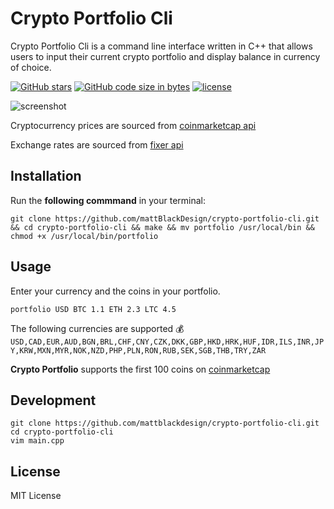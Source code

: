 # Crypto Portfolio Cli

Crypto Portfolio Cli is a command line interface written in C++ that allows users to input their current crypto portfolio and display balance in currency of choice. 

[![GitHub stars](https://img.shields.io/github/stars/mattblackdesign/crypto-portfolio-cli.svg?style=social&label=Stars)](https://github.com/mattblackdesign/crypto-portfolio-cli)
[![GitHub code size in bytes](https://img.shields.io/github/size/mattblackdesign/crypto-portfolio-cli/main.cpp.svg)](https://raw.githubusercontent.com/mattblackdesign/crypto-portfolio-cli/master/main.cpp)
[![license](https://img.shields.io/github/license/mattblackdesign/crypto-portfolio-cli.svg)](https://github.com/mattblackdesign/crypto-portfolio-cli)

![screenshot](https://github.com/mattblackdesign/crypto-portfolio-cli/blob/master/screenshot.png)

Cryptocurrency prices are sourced from [coinmarketcap api](https://coinmarketcap.com/api/)

Exchange rates are sourced from [fixer api](https://api.fixer.io)

## Installation

Run the **following commmand** in your terminal:

```
git clone https://github.com/mattBlackDesign/crypto-portfolio-cli.git && cd crypto-portfolio-cli && make && mv portfolio /usr/local/bin && chmod +x /usr/local/bin/portfolio
```

## Usage

Enter your currency and the coins in your portfolio. 
```
portfolio USD BTC 1.1 ETH 2.3 LTC 4.5
```

The following currencies are supported 💰
```USD,CAD,EUR,AUD,BGN,BRL,CHF,CNY,CZK,DKK,GBP,HKD,HRK,HUF,IDR,ILS,INR,JPY,KRW,MXN,MYR,NOK,NZD,PHP,PLN,RON,RUB,SEK,SGB,THB,TRY,ZAR```


**Crypto Portfolio** supports the first 100 coins on [coinmarketcap](https://coinmarketcap.com)


## Development

```
git clone https://github.com/mattblackdesign/crypto-portfolio-cli.git
cd crypto-portfolio-cli
vim main.cpp
```

## License

MIT License